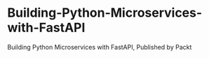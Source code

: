 # Building-Python-Microservices-with-FastAPI
Building Python Microservices with FastAPI, Published by Packt

